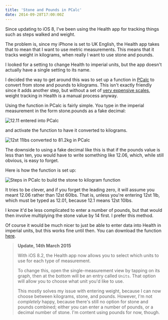 ```yaml
---
title: 'Stone and Pounds in PCalc'
date: 2014-09-28T17:00:00Z
---
```


Since updating to iOS 8, I've been using the Health app for tracking things such
as steps walked and weight.

The problem is, since my iPhone is set to UK English, the Health app takes that
to mean that I want to use metric measurements. This means that it tracks weight
in kilograms, when really I want to use stone and pounds.

I looked for a setting to change Health to imperial units, but the app doesn't
actually have a single setting to its name.

I decided the way to get around this was to set up a function in
[PCalc](https://itunes.apple.com/gb/app/pcalc-the-best-calculator/id284666222?mt=8&uo=4&at=10l7rn)
to convert from stone and pounds to kilograms. This isn't exactly friendly since
it adds another step, but without a set of
[very expensive scales](http://www.amazon.co.uk/gp/product/B00BKRQ4E8/?tag=josh-asch-21),
weight tracking in Health is a manual process anyway. <!-- more -->

Using the function in PCalc is fairly simple. You type in the imperial
measurement in the form stone.pounds as a fake decimal:

![12.11 entered into PCalc](/img/2014-09-pcalc-stone-before.png)

and activate the function to have it converted to kilograms.

![12st 11lbs converted to 81.2kg in PCalc](/img/2014-09-pcalc-stone-after.png)

The downside to using a fake decimal like this is that if the pounds value is
less than ten, you would have to write something like 12.06, which, while still
obvious, is easy to forget.

Here is how the function is set up:

![Steps in PCalc to build the stone to kilogram function](/img/2014-09-pcalc-stone-function.png)

It tries to be clever, and if you forget the leading zero, it will assume you
meant 12.06 rather than 12st 60lbs. That is, unless you're entering 12st 1lb,
which must be typed as 12.01, because 12.1 means 12st 10lbs.

I know it'd be less complicated to enter a number of pounds, but that would then
involve multiplying the stone value by 14 first. I prefer this method.

Of course it would be much nicer to just be able to enter data into Health in
imperial units, but this works fine until then. You can download the function
[here](/downloads/stone-to-kg.pcalcfunctions).

> **Update, 14th March 2015**
>
> With iOS 8.2, the Health app now allows you to select which units to use for
> each type of measurement.
>
> To change this, open the single-measurement view by tapping on its graph, then
> at the bottom will be an entry called `Units`. That option will allow you to
> choose what unit you'd like to use.
>
> This mostly solves my issue with entering weight, because I can now choose
> between kilograms, stone, and pounds. However, I'm not _completely_ happy,
> because there's still no option for stone and pounds combined; either you can
> enter a number of pounds, or a decimal number of stone. I'm content using
> pounds for now, though.
